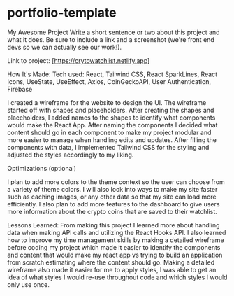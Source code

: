 # portfolio-template

My Awesome Project
Write a short sentence or two about this project and what it does. Be sure to include a link and a screenshot (we're front end devs so we can actually see our work!).

Link to project: [https://crytowatchlist.netlify.app]


How It's Made:
Tech used: React, Tailwind CSS, React SparkLines, React Icons, UseState, UseEffect, Axios, CoinGeckoAPI, User Authentication, Firebase

I created a wireframe for the website to design the UI. The wireframe started off with shapes and placeholders. After creating the shapes and placeholders, I added names to the shapes to identify what components would make the React App. After naming the components I decided what content should go in each component to make my project modular and more easier to manage when handling edits and updates. After filling the components with data, I implemented Tailwind CSS for the styling and adjusted the styles accordingly to my liking.

Optimizations
(optional)

I plan to add more colors to the theme context so the user can choose from a variety of theme colors. I will also look into ways to make my site faster such as caching images, or any other data so that my site can load more efficiently. I also plan to add more features to the dashboard to give users more information about the crypto coins that are saved to their watchlist.

Lessons Learned:
From making this project I learned more about handling data when making API calls and utilizing the React Hooks API. I also learned how to improve my time management skills by making a detailed wireframe before coding my project which made it easier to identify the components and content that would make my react app vs trying to build an application from scratch estimating where the content should go. Making a detailed wireframe also made it easier for me to apply styles, I was able to get an idea of what styles I would re-use throughout code and which styles I would only use once.

